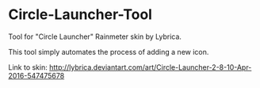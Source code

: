 # Circle-Launcher-Tool

Tool for "Circle Launcher" Rainmeter skin by Lybrica. 

This tool simply automates the process of adding a new icon.

Link to skin: http://lybrica.deviantart.com/art/Circle-Launcher-2-8-10-Apr-2016-547475678

